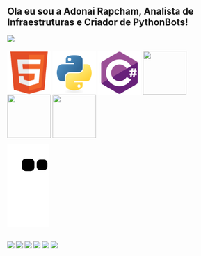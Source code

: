 ## Ola eu sou a Adonai Rapcham, Analista de Infraestruturas e Criador de PythonBots!
<picture>
  <source
    srcset="https://github-readme-stats.vercel.app/api?username=Rapcham&show_icons=true&theme=tokyonight"
    media="(prefers-color-scheme: tokyonight)"
  />
  <source
    srcset="https://github-readme-stats.vercel.app/api?username=Rapcham&show_icons=true"
    media="(prefers-color-scheme: light), (prefers-color-scheme: no-preference)"
  />
  <img src="https://github-readme-stats.vercel.app/api?username=Rapcham&show_icons=true" />
</picture>


<div style="display: inline_block"><br> 
  <img align="center" alt="HTML" height="100" width="100" src="https://raw.githubusercontent.com/devicons/devicon/master/icons/html5/html5-original.svg">
  <img align="center" alt="Python" height="100" width="100" src="https://raw.githubusercontent.com/devicons/devicon/master/icons/python/python-original.svg">
  <img align="center" alt="C" height="100" width="100" src="https://raw.githubusercontent.com/devicons/devicon/master/icons/csharp/csharp-original.svg">
  <img align="center" src="https://cdn.jsdelivr.net/gh/devicons/devicon/icons/docker/docker-original-wordmark.svg" width="100" height="100" />
  <img align="center" src="https://cdn.jsdelivr.net/gh/devicons/devicon/icons/kubernetes/kubernetes-plain-wordmark.svg" width="100" height="100" />
  <img align="center" src="https://cdn.jsdelivr.net/gh/devicons/devicon/icons/jenkins/jenkins-original.svg" width="100" height="100" />
</div>


  ![](https://github.com/vaamonde/vaamonde/blob/output/github-contribution-grid-snake.svg)
  
  ##
 
<div> 
  <a href="https://www.youtube.com/channel/UC_-uuuZbY0AAt9CViNzvc-Q" target="_blank"><img src="https://img.shields.io/badge/YouTube-FF0000?style=for-the-badge&logo=youtube&logoColor=white" target="_blank"></a>
  <a href="https://instagram.com/rafaballerini" target="_blank"><img src="https://img.shields.io/badge/-Instagram-%23E4405F?style=for-the-badge&logo=instagram&logoColor=white" target="_blank"></a>
 	<a href="https://www.twitch.tv/rafaballerinii" target="_blank"><img src="https://img.shields.io/badge/Twitch-9146FF?style=for-the-badge&logo=twitch&logoColor=white" target="_blank"></a>
 <a href="https://discord.gg/wagxzStdcR" target="_blank"><img src="https://img.shields.io/badge/Discord-7289DA?style=for-the-badge&logo=discord&logoColor=white" target="_blank"></a> 
  <a href = "mailto:contatorafaballerini@gmail.com"><img src="https://img.shields.io/badge/-Gmail-%23333?style=for-the-badge&logo=gmail&logoColor=white" target="_blank"></a>
  <a href="https://www.linkedin.com/in/rafaella-ballerini-45875016a" target="_blank"><img src="https://img.shields.io/badge/-LinkedIn-%230077B5?style=for-the-badge&logo=linkedin&logoColor=white" target="_blank"></a> 
  
</div>

